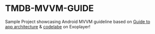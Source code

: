# TMDB-MVVM-GUIDE
Sample Project showcasing Android MVVM guideline based on [Guide to app architecture](https://developer.android.com/jetpack/guide) &amp; [codelabe](https://developer.android.com/codelabs/exoplayer-intro#0) on Exoplayer! 
